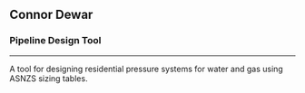 ## Connor Dewar

### Pipeline Design Tool
---
A tool for designing residential pressure systems for water and gas using ASNZS sizing tables.
<!---
connordewar/connordewar is a ✨ special ✨ repository because its `README.md` (this file) appears on your GitHub profile.
You can click the Preview link to take a look at your changes.
--->
